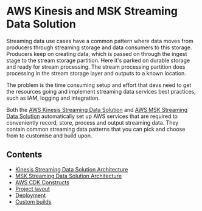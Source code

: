 # AWS Kinesis and MSK Streaming Data Solution

Streaming data use cases have a common pattern where data moves from producers through streaming storage and data consumers to this storage. Producers keep on creating data, which is passed on through the ingest stage to the stream storage partition. Here it's parked on durable storage and ready for stream processing. The stream processing partition does processing in the stream storage layer and outputs to a known location.

The problem is the time consuming setup and effort that devs need to get the resources going and implement streaming data services best practices, such as IAM, logging and integration.

Both the [AWS Kinesis Streaming Data Solution](https://aws.amazon.com/solutions/implementations/aws-streaming-data-solution-for-amazon-kinesis) and [AWS MSK Streaming Data Solution](https://aws.amazon.com/solutions/implementations/aws-streaming-data-solution-for-msk) automatically set up AWS services that are required to conveniently record, store, process and output streaming data. They contain common streaming data patterns that you can pick and choose from to customise and build upon.

## Contents
- [Kinesis Streaming Data Solution Architecture](source/docs/README-Kinesis.md)
- [MSK Streaming Data Solution Architecture](source/docs/README-MSK.md)
- [AWS CDK Constructs](#aws-cdk-constructs)
- [Project layout](#project-structure)
- [Deployment](#deployment)
- [Custom builds](#creating-a-custom-build)

